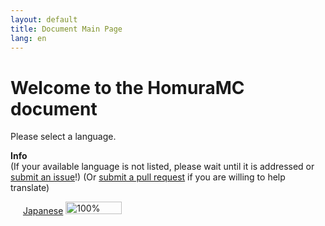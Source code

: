 ```yaml
---
layout: default
title: Document Main Page
lang: en
---
```

# Welcome to the HomuraMC document
Please select a language.  
<div class="alert alert-info" role="alert">
	<b>Info</b><br>
	(If your available language is not listed, please wait until it is addressed or <a href="({{ site.github.repository_url }}/issues/new">submit an issue</a>!)  
	(Or <a href="({{ site.github.repository_url }}/compare">submit a pull request</a> if you are willing to help translate)  
</div>
  
<img src="https://flagsapi.com/JP/flat/16.png" width="16" height="16"> [Japanese](/docs/jp/) <img src="https://geps.dev/progress/100" width="90" height="20" alt="100%">